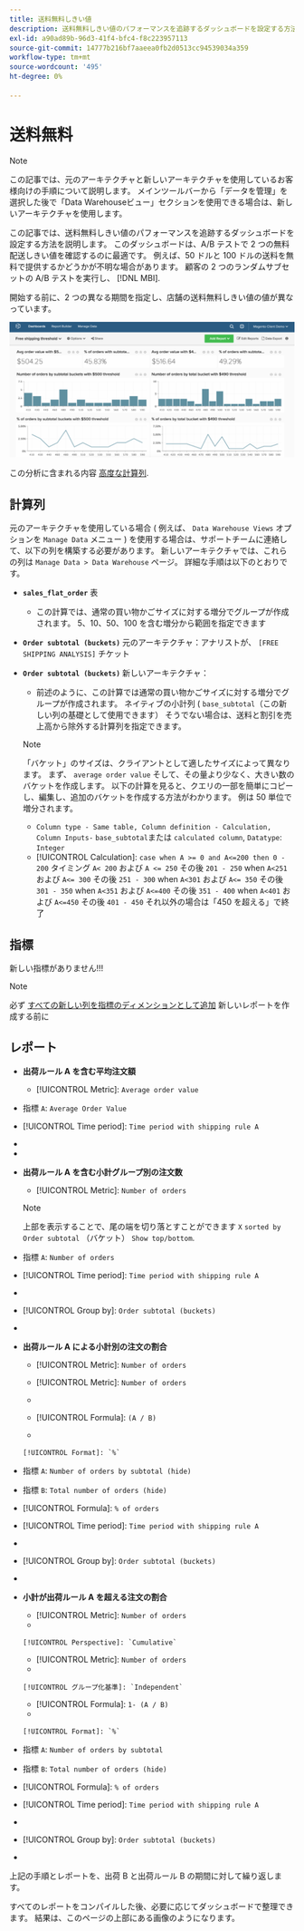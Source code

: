 ```yaml
---
title: 送料無料しきい値
description: 送料無料しきい値のパフォーマンスを追跡するダッシュボードを設定する方法を説明します。
exl-id: a90ad89b-96d3-41f4-bfc4-f8c223957113
source-git-commit: 14777b216bf7aaeea0fb2d0513cc94539034a359
workflow-type: tm+mt
source-wordcount: '495'
ht-degree: 0%

---
```


# 送料無料

>[!NOTE]
>
>この記事では、元のアーキテクチャと新しいアーキテクチャを使用しているお客様向けの手順について説明します。 メインツールバーから「データを管理」を選択した後で「Data Warehouseビュー」セクションを使用できる場合は、新しいアーキテクチャを使用します。

この記事では、送料無料しきい値のパフォーマンスを追跡するダッシュボードを設定する方法を説明します。 このダッシュボードは、A/B テストで 2 つの無料配送しきい値を確認するのに最適です。 例えば、50 ドルと 100 ドルの送料を無料で提供するかどうかが不明な場合があります。 顧客の 2 つのランダムサブセットの A/B テストを実行し、 [!DNL MBI].

開始する前に、2 つの異なる期間を指定し、店舗の送料無料しきい値の値が異なっています。

![](../../assets/free_shipping_threshold.png)

この分析に含まれる内容 [高度な計算列](../data-warehouse-mgr/adv-calc-columns.md).

## 計算列

元のアーキテクチャを使用している場合 ( 例えば、 `Data Warehouse Views` オプションを `Manage Data` メニュー ) を使用する場合は、サポートチームに連絡して、以下の列を構築する必要があります。 新しいアーキテクチャでは、これらの列は `Manage Data > Data Warehouse` ページ。 詳細な手順は以下のとおりです。

* **`sales_flat_order`** 表
   * この計算では、通常の買い物かごサイズに対する増分でグループが作成されます。 5、10、50、100 を含む増分から範囲を指定できます

* **`Order subtotal (buckets)`** 元のアーキテクチャ：アナリストが、 `[FREE SHIPPING ANALYSIS]` チケット
* **`Order subtotal (buckets)`** 新しいアーキテクチャ：
   * 前述のように、この計算では通常の買い物かごサイズに対する増分でグループが作成されます。 ネイティブの小計列 ( `base_subtotal`（この新しい列の基礎として使用できます） そうでない場合は、送料と割引を売上高から除外する計算列を指定できます。
   >[!NOTE]
   >
   >「バケット」のサイズは、クライアントとして適したサイズによって異なります。 まず、 `average order value` そして、その量より少なく、大きい数のバケットを作成します。 以下の計算を見ると、クエリの一部を簡単にコピーし、編集し、追加のバケットを作成する方法がわかります。 例は 50 単位で増分されます。

   * `Column type - Same table, Column definition - Calculation, Column Inputs-` `base_subtotal`または `calculated column`, `Datatype`: `Integer`
   * [!UICONTROL Calculation]: `case when A >= 0 and A<=200 then 0 - 200`
タイミング `A< 200` および `A <= 250` その後 `201 - 250`
when `A<251` および `A<= 300` その後 `251 - 300`
when `A<301` および `A<= 350` その後 `301 - 350`
when `A<351` および `A<=400` その後 `351 - 400`
when `A<401` および `A<=450` その後 `401 - 450`
それ以外の場合は「450 を超える」で終了



## 指標

新しい指標がありません!!!

>[!NOTE]
>
>必ず [すべての新しい列を指標のディメンションとして追加](../data-warehouse-mgr/manage-data-dimensions-metrics.md) 新しいレポートを作成する前に

## レポート

* **出荷ルール A を含む平均注文額**
   * [!UICONTROL Metric]: `Average order value`

* 指標 `A`: `Average Order Value`
* [!UICONTROL Time period]: `Time period with shipping rule A`
* 
   [!UICONTROL Interval]: `None`
* 

   [!UICONTROL Chart Type]: `Scalar`

* **出荷ルール A を含む小計グループ別の注文数**
   * [!UICONTROL Metric]: `Number of orders`

   >[!NOTE]
   >
   >上部を表示することで、尾の端を切り落とすことができます `X` `sorted by` `Order subtotal` （バケット） `Show top/bottom`.

* 指標 `A`: `Number of orders`
* [!UICONTROL Time period]: `Time period with shipping rule A`
* 
   [!UICONTROL Interval]: `None`
* [!UICONTROL Group by]: `Order subtotal (buckets)`
* 

   [!UICONTROL Chart Type]: `Column`

* **出荷ルール A による小計別の注文の割合**
   * [!UICONTROL Metric]: `Number of orders`

   * [!UICONTROL Metric]: `Number of orders`
   * 
      [!UICONTROL グループ化基準]: `Independent`
   * [!UICONTROL Formula]: `(A / B)`
   * 

      [!UICONTROL Format]: `%`

* 指標 `A`: `Number of orders by subtotal (hide)`
* 指標 `B`: `Total number of orders (hide)`
* [!UICONTROL Formula]: `% of orders`
* [!UICONTROL Time period]: `Time period with shipping rule A`
* 
   [!UICONTROL Interval]: `None`
* [!UICONTROL Group by]: `Order subtotal (buckets)`
* 

   [!UICONTROL Chart Type]: `Line`

* **小計が出荷ルール A を超える注文の割合**
   * [!UICONTROL Metric]: `Number of orders`
   * 

      [!UICONTROL Perspective]: `Cumulative`

   * [!UICONTROL Metric]: `Number of orders`
   * 

      [!UICONTROL グループ化基準]: `Independent`

   * [!UICONTROL Formula]: `1- (A / B)`
   * 

      [!UICONTROL Format]: `%`

* 指標 `A`: `Number of orders by subtotal`
* 指標 `B`: `Total number of orders (hide)`
* [!UICONTROL Formula]: `% of orders`
* [!UICONTROL Time period]: `Time period with shipping rule A`
* 
   [!UICONTROL Interval]: `None`
* [!UICONTROL Group by]: `Order subtotal (buckets)`
* 

   [!UICONTROL Chart Type]: `Line`


上記の手順とレポートを、出荷 B と出荷ルール B の期間に対して繰り返します。

すべてのレポートをコンパイルした後、必要に応じてダッシュボードで整理できます。 結果は、このページの上部にある画像のようになります。
